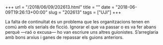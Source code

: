 +++
url = "/2018/06/09/202613.html"
title = ""
date = "2018-06-09T19:26:13+00:00"
slug = "202613"
tags = ["UJI"]
+++

La falta de continuïtat és un problema que les organitzacions tenen en comú amb els serials de ficció. Ignorar el que va passar o es va fer abans perquè —raó o excusa— ho van escriure uns altres guionistes. S’arreglaria amb bons arxius i ganes de repassar els guions anteriors.
